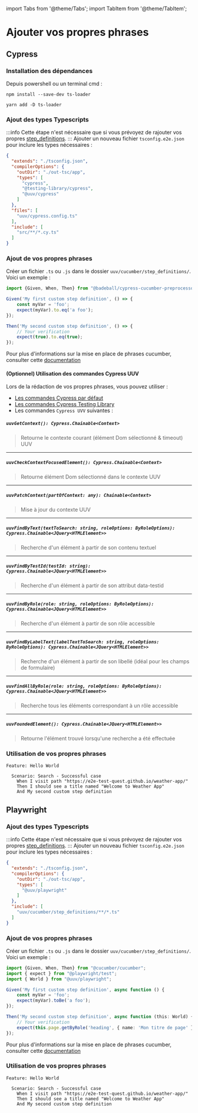 import Tabs from '@theme/Tabs';
import TabItem from '@theme/TabItem';


# Ajouter vos propres phrases
## Cypress
### Installation des dépendances

Depuis powershell ou un terminal cmd :


<Tabs>
<TabItem value="npm" label="Npm">

```shell
npm install --save-dev ts-loader
```

</TabItem>
<TabItem value="Yarn" label="Yarn">

```shell
yarn add -D ts-loader
```

</TabItem>
</Tabs>

### Ajout des types Typescripts

:::info
Cette étape n'est nécessaire que si vous prévoyez de rajouter vos propres [step_definitions](/docs/wordings/add-custom-step-definition).
:::
Ajouter un nouveau fichier `tsconfig.e2e.json` pour inclure les types nécessaires :

```json title='tsconfig.e2e.json'
{
  "extends": "./tsconfig.json",
  "compilerOptions": {
    "outDir": "./out-tsc/app",
    "types": [
      "cypress",
      "@testing-library/cypress",
      "@uuv/cypress"
    ]
  },
  "files": [
    "uuv/cypress.config.ts"
  ],
  "include": [
    "src/**/*.cy.ts"
  ]
}
```

### Ajout de vos propres phrases
Créer un fichier `.ts` ou `.js` dans le dossier `uuv/cucumber/step_definitions/`.<br/>
Voici un exemple :
```typescript title='uuv/cucumber/step_definitions/my-custom-step-definitions.ts'
import {Given, When, Then} from "@badeball/cypress-cucumber-preprocessor";

Given('My first custom step definition', () => {
    const myVar = 'foo';
    expect(myVar).to.eq('a foo');
});

Then('My second custom step definition', () => {
    // Your verification
    expect(true).to.eq(true);
});

```
Pour plus d'informations sur la mise en place de phrases cucumber, consulter cette [documentation](https://cucumber.io/docs/cucumber/step-definitions/?sbsearch=step+definition&lang=javascript)

#### (Optionnel) Utilisation des commandes Cypress UUV
Lors de la rédaction de vos propres phrases, vous pouvez utiliser :
- [Les commandes Cypress par défaut](https://docs.cypress.io/api/table-of-contents#Commands) 
- [Les commandes Cypress Testing Library](https://testing-library.com/docs/cypress-testing-library/intro#usage)
- Les commandes `Cypress UVV` suivantes :

##### `uuvGetContext(): Cypress.Chainable<Context>`
> Retourne le contexte courant (élément Dom sélectionné & timeout) UUV

---

##### `uuvCheckContextFocusedElement(): Cypress.Chainable<Context>`
> Retourne élément Dom sélectionné dans le contexte UUV

---

##### `uuvPatchContext(partOfContext: any): Chainable<Context>`
> Mise à jour du contexte UUV

---

##### `uuvFindByText(textToSearch: string, roleOptions: ByRoleOptions): Cypress.Chainable<JQuery<HTMLElement>>`
> Recherche d'un élément à partir de son contenu textuel

---

##### `uuvFindByTestId(testId: string): Cypress.Chainable<JQuery<HTMLElement>>`
> Recherche d'un élément à partir de son attribut data-testid

---

##### `uuvFindByRole(role: string, roleOptions: ByRoleOptions): Cypress.Chainable<JQuery<HTMLElement>>`
> Recherche d'un élément à partir de son rôle accessible

---

##### `uuvFindByLabelText(labelTextToSearch: string, roleOptions: ByRoleOptions): Cypress.Chainable<JQuery<HTMLElement>>`
> Recherche d'un élément à partir de son libellé (idéal pour les champs de formulaire)

---

##### `uuvFindAllByRole(role: string, roleOptions: ByRoleOptions): Cypress.Chainable<JQuery<HTMLElement>>`
> Recherche tous les éléments correspondant à un rôle accessible

---

##### `uuvFoundedElement(): Cypress.Chainable<JQuery<HTMLElement>>`
> Retourne l'élément trouvé lorsqu'une recherche a été effectuée 

### Utilisation de vos propres phrases
```gherkin title='uuv/e2e/first-test.feature'
Feature: Hello World

  Scenario: Search - Successful case
    When I visit path "https://e2e-test-quest.github.io/weather-app/"
    Then I should see a title named "Welcome to Weather App"
    And My second custom step definition
```

## Playwright
### Ajout des types Typescripts

:::info
Cette étape n'est nécessaire que si vous prévoyez de rajouter vos propres [step_definitions](/docs/wordings/add-custom-step-definition).
:::
Ajouter un nouveau fichier `tsconfig.e2e.json` pour inclure les types nécessaires :

```json title='tsconfig.e2e.json'
{
  "extends": "./tsconfig.json",
  "compilerOptions": {
    "outDir": "./out-tsc/app",
    "types": [
      "@uuv/playwright"
    ]
  },
  "include": [
    "uuv/cucumber/step_definitions/**/*.ts"
  ]
}
```

### Ajout de vos propres phrases
Créer un fichier `.ts` ou `.js` dans le dossier `uuv/cucumber/step_definitions/`.<br/>
Voici un exemple :
```typescript title='uuv/cucumber/step_definitions/my-custom-step-definitions.ts'
import {Given, When, Then} from "@cucumber/cucumber";
import { expect } from "@playwright/test";
import { World } from "@uuv/playwright";

Given('My first custom step definition', async function () {
    const myVar = 'foo';
    expect(myVar).toBe('a foo');
});

Then('My second custom step definition', async function (this: World) {
    // Your verification
    expect(this.page.getByRole('heading', { name: 'Mon titre de page' })).toBeVisible();
});

```
Pour plus d'informations sur la mise en place de phrases cucumber, consulter cette [documentation](https://cucumber.io/docs/cucumber/step-definitions/?sbsearch=step+definition&lang=javascript)

### Utilisation de vos propres phrases
```gherkin title='uuv/e2e/first-test.feature'
Feature: Hello World

  Scenario: Search - Successful case
    When I visit path "https://e2e-test-quest.github.io/weather-app/"
    Then I should see a title named "Welcome to Weather App"
    And My second custom step definition
```
